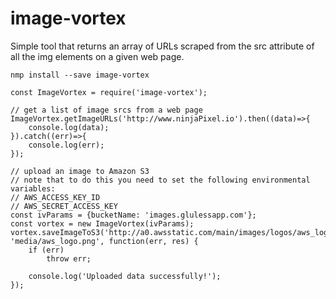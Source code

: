 # image-vortex
Simple tool that returns an array of URLs scraped from the src attribute of all the img elements on a given web page.

```
nmp install --save image-vortex
```


```
const ImageVortex = require('image-vortex');

// get a list of image srcs from a web page
ImageVortex.getImageURLs('http://www.ninjaPixel.io').then((data)=>{
    console.log(data);
}).catch((err)=>{
    console.log(err);
});

// upload an image to Amazon S3
// note that to do this you need to set the following environmental variables:
// AWS_ACCESS_KEY_ID
// AWS_SECRET_ACCESS_KEY
const ivParams = {bucketName: 'images.glulessapp.com'};
const vortex = new ImageVortex(ivParams);
vortex.saveImageToS3('http://a0.awsstatic.com/main/images/logos/aws_logo.png',  'media/aws_logo.png', function(err, res) {
    if (err)
        throw err;

    console.log('Uploaded data successfully!');
});



```
